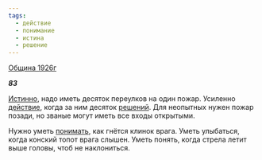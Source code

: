 ```yaml
---
tags:
  - действие
  - понимание
  - истина
  - решение
---
```

[Община 1926г](https://127.0.0.1:4002/agni/1926)

___83___

[Истинно](../../../tags/#истина), надо иметь десяток переулков на один пожар. Усиленно [действие](../../../tags/#действие), когда за ним десяток [решений](../../../tags/#решение). Для неопытных нужен пожар позади, но званые могут иметь все входы открытыми.   

Нужно уметь [понимать](../../../tags/#понимание), как гнётся клинок врага. Уметь улыбаться, когда конский топот врага слышен. Уметь понять, когда стрела летит выше головы, чтоб не наклониться.   

